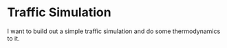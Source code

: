 # Traffic Simulation

I want to build out a simple traffic simulation and do some thermodynamics to it.
